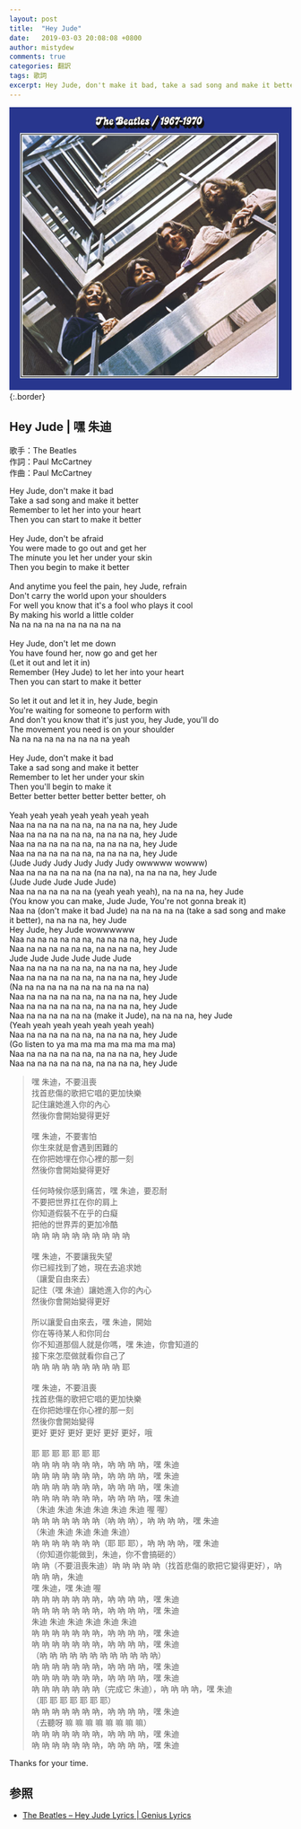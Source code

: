 ```yaml
---
layout: post
title:  "Hey Jude"
date:   2019-03-03 20:08:08 +0800
author: mistydew
comments: true
categories: 翻訳
tags: 歌詞
excerpt: Hey Jude, don't make it bad, take a sad song and make it better, remember to let her into your heart, then you can start to make it better
---
```

![The Beatles／1967-1970](/images/cover/misc/The%20Beatles／1967-1970.jpg){:.border}

## Hey Jude | 嘿 朱迪

歌手：The Beatles<br>
作詞：Paul McCartney<br>
作曲：Paul McCartney

<div class="lyric-original">
<p>
Hey Jude, don't make it bad<br>
Take a sad song and make it better<br>
Remember to let her into your heart<br>
Then you can start to make it better<br>
<br>
Hey Jude, don't be afraid<br>
You were made to go out and get her<br>
The minute you let her under your skin<br>
Then you begin to make it better<br>
<br>
And anytime you feel the pain, hey Jude, refrain<br>
Don't carry the world upon your shoulders<br>
For well you know that it's a fool who plays it cool<br>
By making his world a little colder<br>
Na na na na na na na na na na<br>
<br>
Hey Jude, don't let me down<br>
You have found her, now go and get her<br>
(Let it out and let it in)<br>
Remember (Hey Jude) to let her into your heart<br>
Then you can start to make it better<br>
<br>
So let it out and let it in, hey Jude, begin<br>
You're waiting for someone to perform with<br>
And don't you know that it's just you, hey Jude, you'll do<br>
The movement you need is on your shoulder<br>
Na na na na na na na na na yeah<br>
<br>
Hey Jude, don't make it bad<br>
Take a sad song and make it better<br>
Remember to let her under your skin<br>
Then you'll begin to make it<br>
Better better better better better better, oh<br>
<br>
Yeah yeah yeah yeah yeah yeah yeah<br>
Naa na na na na na na, na na na na, hey Jude<br>
Naa na na na na na na, na na na na, hey Jude<br>
Naa na na na na na na, na na na na, hey Jude<br>
Naa na na na na na na, na na na na, hey Jude<br>
(Jude Judy Judy Judy Judy Judy owwwww wowww)<br>
Naa na na na na na na (na na na), na na na na, hey Jude<br>
(Jude Jude Jude Jude Jude)<br>
Naa na na na na na na (yeah yeah yeah), na na na na, hey Jude<br>
(You know you can make, Jude Jude, You're not gonna break it)<br>
Naa na (don't make it bad Jude) na na na na na (take a sad song and make it better), na na na na, hey Jude<br>
Hey Jude, hey Jude wowwwwww<br>
Naa na na na na na na, na na na na, hey Jude<br>
Naa na na na na na na, na na na na, hey Jude<br>
Jude Jude Jude Jude Jude Jude<br>
Naa na na na na na na, na na na na, hey Jude<br>
Naa na na na na na na, na na na na, hey Jude<br>
(Na na na na na na na na na na na na)<br>
Naa na na na na na na, na na na na, hey Jude<br>
Naa na na na na na na, na na na na, hey Jude<br>
Naa na na na na na na (make it Jude), na na na na, hey Jude<br>
(Yeah yeah yeah yeah yeah yeah yeah)<br>
Naa na na na na na na, na na na na, hey Jude<br>
(Go listen to ya ma ma ma ma ma ma ma ma)<br>
Naa na na na na na na, na na na na, hey Jude<br>
Naa na na na na na na, na na na na, hey Jude
</p>
</div>

<div class="lyric-translation">
<blockquote>
嘿 朱迪，不要沮喪<br>
找首悲傷的歌把它唱的更加快樂<br>
記住讓她進入你的內心<br>
然後你會開始變得更好<br>
<br>
嘿 朱迪，不要害怕<br>
你生來就是會遇到困難的<br>
在你把她埋在你心裡的那一刻<br>
然後你會開始變得更好<br>
<br>
任何時候你感到痛苦，嘿 朱迪，要忍耐<br>
不要把世界扛在你的肩上<br>
你知道假裝不在乎的白癡<br>
把他的世界弄的更加冷酷<br>
吶 吶 吶 吶 吶 吶 吶 吶 吶 吶<br>
<br>
嘿 朱迪，不要讓我失望<br>
你已經找到了她，現在去追求她<br>
（讓愛自由來去）<br>
記住（嘿 朱迪）讓她進入你的內心<br>
然後你會開始變得更好<br>
<br>
所以讓愛自由來去，嘿 朱迪，開始<br>
你在等待某人和你同台<br>
你不知道那個人就是你嗎，嘿 朱迪，你會知道的<br>
接下來怎麼做就看你自己了<br>
吶 吶 吶 吶 吶 吶 吶 吶 吶 耶<br>
<br>
嘿 朱迪，不要沮喪<br>
找首悲傷的歌把它唱的更加快樂<br>
在你把她埋在你心裡的那一刻<br>
然後你會開始變得<br>
更好 更好 更好 更好 更好 更好，哦<br>
<br>
耶 耶 耶 耶 耶 耶 耶<br>
吶 吶 吶 吶 吶 吶 吶，吶 吶 吶 吶，嘿 朱迪<br>
吶 吶 吶 吶 吶 吶 吶，吶 吶 吶 吶，嘿 朱迪<br>
吶 吶 吶 吶 吶 吶 吶，吶 吶 吶 吶，嘿 朱迪<br>
吶 吶 吶 吶 吶 吶 吶，吶 吶 吶 吶，嘿 朱迪<br>
（朱迪 朱迪 朱迪 朱迪 朱迪 朱迪 喔 喔）<br>
吶 吶 吶 吶 吶 吶 吶（吶 吶 吶），吶 吶 吶 吶，嘿 朱迪<br>
（朱迪 朱迪 朱迪 朱迪 朱迪）<br>
吶 吶 吶 吶 吶 吶 吶（耶 耶 耶），吶 吶 吶 吶，嘿 朱迪<br>
（你知道你能做到，朱迪，你不會搞砸的）<br>
吶 吶（不要沮喪朱迪）吶 吶 吶 吶 吶（找首悲傷的歌把它變得更好），吶 吶 吶 吶，朱迪<br>
嘿 朱迪，嘿 朱迪 喔<br>
吶 吶 吶 吶 吶 吶 吶，吶 吶 吶 吶，嘿 朱迪<br>
吶 吶 吶 吶 吶 吶 吶，吶 吶 吶 吶，嘿 朱迪<br>
朱迪 朱迪 朱迪 朱迪 朱迪 朱迪<br>
吶 吶 吶 吶 吶 吶 吶，吶 吶 吶 吶，嘿 朱迪<br>
吶 吶 吶 吶 吶 吶 吶，吶 吶 吶 吶，嘿 朱迪<br>
（吶 吶 吶 吶 吶 吶 吶 吶 吶 吶 吶 吶）<br>
吶 吶 吶 吶 吶 吶 吶，吶 吶 吶 吶，嘿 朱迪<br>
吶 吶 吶 吶 吶 吶 吶，吶 吶 吶 吶，嘿 朱迪<br>
吶 吶 吶 吶 吶 吶 吶（完成它 朱迪），吶 吶 吶 吶，嘿 朱迪<br>
（耶 耶 耶 耶 耶 耶 耶）<br>
吶 吶 吶 吶 吶 吶 吶，吶 吶 吶 吶，嘿 朱迪<br>
（去聽呀 嘛 嘛 嘛 嘛 嘛 嘛 嘛 嘛）<br>
吶 吶 吶 吶 吶 吶 吶，吶 吶 吶 吶，嘿 朱迪<br>
吶 吶 吶 吶 吶 吶 吶，吶 吶 吶 吶，嘿 朱迪<br>
</blockquote>
</div>

Thanks for your time.

## 参照

* [The Beatles – Hey Jude Lyrics \| Genius Lyrics](https://genius.com/The-beatles-hey-jude-lyrics)
